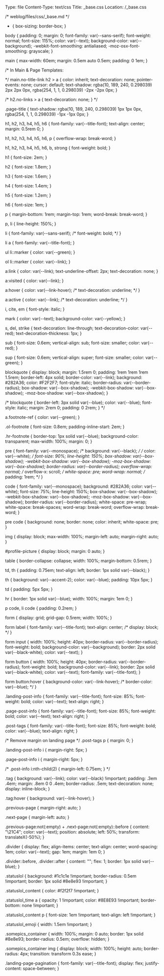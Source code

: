 Type: file
Content-Type: text/css
Title: _base.css
Location: /_base.css

/* weblog/files/css/_base.md */
* {
  box-sizing: border-box;
}

body {
  padding: 0;
  margin: 0;
  font-family: var(--sans-serif);
  font-weight: normal;
  font-size: 115%;
  color: var(--text);
  background-color: var(--background);
  -webkit-font-smoothing: antialiased;
  -moz-osx-font-smoothing: grayscale;
}

main {
  max-width: 60em;
  margin: 0.5em auto 0.5em;
  padding: 0 1em;
}

/* In Main & Page Templates: <main class="no-title-link"> */
main.no-title-link h2 > a {
  color: inherit;
  text-decoration: none;
  pointer-events: none;
  cursor: default;
  text-shadow: rgba(10, 189, 240, 0.298039) 2px 2px 0px, rgba(254, 1, 1, 0.298039) -2px -2px 0px;
}

/* h2.no-links > a {
  text-decoration: none;
} */

.page-title {
    text-shadow: rgba(10, 189, 240, 0.298039) 1px 1px 0px, rgba(254, 1, 1, 0.298039) -1px -1px 0px;
}

h1,
h2,
h3,
h4,
h5,
h6 {
  font-family: var(--title-font);
  text-align: center;
  margin: 0.5rem 0;
}

h1,
h2,
h3,
h4,
h5,
h6,
p {
  overflow-wrap: break-word;
}

h1,
h2,
h3,
h4,
h5,
h6,
b,
strong {
  font-weight: bold;
}

h1 {
  font-size: 2em;
}

h2 {
  font-size: 1.8em;
}

h3 {
  font-size: 1.6em;
}

h4 {
  font-size: 1.4em;
}

h5 {
  font-size: 1.2em;
}

h6 {
  font-size: 1em;
}

p {
  margin-bottom: 1rem;
  margin-top: 1rem;
  word-break: break-word;
}

p,
li {
  line-height: 150%;
}

li {
  font-family: var(--sans-serif);
/*  font-weight: bold; */
}

li a {
  font-family: var(--title-font);
}

ul li::marker {
  color: var(--green);
}

ol li::marker {
  color: var(--link);
}

a:link {
  color: var(--link);
  text-underline-offset: 2px;
  text-decoration: none;
}

a:visited {
  color: var(--link);
}

a:hover {
  color: var(--link-hover);
/*  text-decoration: underline; */
}

a:active {
  color: var(--link);
/*  text-decoration: underline; */
}

i,
cite,
em {
  font-style: italic;
}

mark {
  color: var(--text);
  background-color: var(--yellow);
}

s,
del,
strike {
  text-decoration: line-through;
  text-decoration-color: var(--red);
  text-decoration-thickness: 1px;
}

sub {
  font-size: 0.6em;
  vertical-align: sub;
  font-size: smaller;
  color: var(--red);
}

sup {
  font-size: 0.6em;
  vertical-align: super;
  font-size: smaller;
  color: var(--green);
}

blockquote {
  display: block;
  margin: 1.5rem 0;
  padding: 1rem 1rem 1rem 1.5rem;
  border-left: 4px solid;
  border-color: var(--link);
  background: #282A36;
  color: #F2F2F7;
  font-style: italic;
  border-radius: var(--border-radius);
  box-shadow: var(--box-shadow);
  -webkit-box-shadow: var(--box-shadow);
  -moz-box-shadow: var(--box-shadow);
}

/* blockquote {
  border-left: 3px solid var(--blue);
  color: var(--blue);
  font-style: italic;
  margin: 2rem 0;
  padding: 0 2rem;
} */

a.footnote-ref {
  color: var(--green);
}

.ol-footnote {
  font-size: 0.8em;
  padding-inline-start: 2em;
}

.hr-footnote {
  border-top: 1px solid var(--blue);
  background-color: transparent;
  max-width: 100%;
  margin: 0;
}

pre {
  font-family: var(--monospace);
/*  background: var(--black); */
/*  color: var(--white); */
  font-size: 90%;
  line-height: 150%;
  box-shadow: var(--box-shadow);
  -webkit-box-shadow: var(--box-shadow);
  -moz-box-shadow: var(--box-shadow);
  border-radius: var(--border-radius);
  overflow-wrap: normal;
/*  overflow-x: scroll; */
  white-space: pre;
  word-wrap: normal;
/*  padding: 1rem; */
}

code {
  font-family: var(--monospace);
  background: #282A36;
  color: var(--white);
  font-size: 75%;
  line-height: 150%;
  box-shadow: var(--box-shadow);
  -webkit-box-shadow: var(--box-shadow);
  -moz-box-shadow: var(--box-shadow);
  border-radius: var(--border-radius);
  white-space: pre-wrap;
  white-space: break-spaces;
  word-wrap: break-word;
  overflow-wrap: break-word;
}

pre code {
  background: none;
  border: none;
  color: inherit;
  white-space: pre;
}

img {
  display: block;
  max-width: 100%;
  margin-left: auto;
  margin-right: auto;
}

#profile-picture {
  display: block;
  margin: 0 auto;
}

table {
  border-collapse: collapse;
  width: 100%;
  margin-bottom: 0.5rem;
}

td,
th {
  padding: 0.75em;
  text-align: left;
  border: 1px solid var(--black);
}

th {
  background: var(--accent-2);
  color: var(--blue);
  padding: 10px 5px;
}

td {
  padding: 5px 5px;
}

hr {
  border: 1px solid var(--blue);
  width: 100%;
  margin: 1em 0;
}

p code,
li code {
  padding: 0.2rem;
}

form {
  display: grid;
  grid-gap: 0.5rem;
  width: 100%;
}

form label {
  font-family: var(--title-font);
  text-align: center;
/*  display: block; */
}

form input {
  width: 100%;
  height: 40px;
  border-radius: var(--border-radius);
  font-weight: bold;
  background-color: var(--background);
  border: 2px solid var(--black-white);
  color: var(--text);
}

form button {
  width: 100%;
  height: 40px;
  border-radius: var(--border-radius);
  font-weight: bold;
  background-color: var(--link);
  border: 2px solid var(--black-white);
  color: var(--text);
  font-family: var(--title-font);
}

form button:hover {
  background-color: var(--link-hover);
/*  border-color: var(--blue); */
}

.landing-post-info {
  font-family: var(--title-font);
  font-size: 85%;
  font-weight: bold;
  color: var(--text);
  text-align: right;
}

.page-post-info {
  font-family: var(--title-font);
  font-size: 85%;
  font-weight: bold;
  color: var(--text);
  text-align: right;
}

.post-tags {
  font-family: var(--title-font);
  font-size: 85%;
  font-weight: bold;
  color: var(--blue);
  text-align: right;
}

/* Remove margin on landing page */
.post-tags p {
  margin: 0;
}

.landing-post-info i {
  margin-right: 5px;
}

.page-post-info i {
  margin-right: 5px;
}

/* .post-info i:nth-child(2) {
  margin-left: 0.75em;
} */

.tag {
  background: var(--link);
  color: var(--black) !important;
  padding: .3em .4em;
  margin: .8em 0 0 .4em;
  border-radius: .5em;
  text-decoration: none;
  display: inline-block;
}

.tag:hover {
  background: var(--link-hover);
}

.previous-page {
  margin-right: auto;
}

.next-page {
  margin-left: auto;
}

.previous-page:not(:empty) + .next-page:not(:empty)::before {
  content: "\21C4";
  color: var(--text);
  position: absolute;
  left: 50%;
  transform: translateX(-50%);
}

.divider {
  display: flex;
  align-items: center;
  text-align: center;
  word-spacing: 1em;
  color: var(--text);
  gap: 1em;
  margin: 1em 0;
}

.divider::before,
.divider::after {
  content: "";
  flex: 1;
  border: 1px solid var(--blue);
}

.statuslol {
  background: #1c1c1e !important;
  border-radius: 0.5em !important;
  border: 1px solid #8e8e93 !important;
}

.statuslol_content {
  color: #f2f2f7 !important;
}

.statuslol_time a {
  opacity: 1 !important;
  color: #8E8E93 !important;
  border-bottom: none !important;
}

.statuslol_content p {
  font-size: 1em !important;
  text-align: left !important;
}

.statuslol_emoji {
  width: 1.5em !important;
}

.somepics_container {
  width: 100%;
  margin: 0 auto;
  border: 1px solid #8e8e93;
  border-radius: 0.5em;
  overflow: hidden;
}

.somepics_container img {
  display: block;
  width: 100%;
  height: auto;
  border-radius: 4px;
  transition: transform 0.3s ease;
}

.landing-page-pagination {
  font-family: var(--title-font);
  display: flex;
  justify-content: space-between;
}

